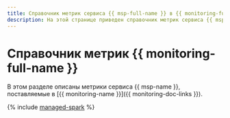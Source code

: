 ```yaml
---
title: Справочник метрик сервиса {{ msp-full-name }} в {{ monitoring-full-name }}
description: На этой странице приведен справочник метрик сервиса {{ msp-name }}, поставляемых в {{ monitoring-full-name }}.
---
```


# Справочник метрик {{ monitoring-full-name }}

В этом разделе описаны метрики сервиса {{ msp-name }}, поставляемые в [{{ monitoring-name }}]({{ monitoring-doc-links }}).

{% include [managed-spark](../_includes/monitoring/metrics-ref/managed-spark.md) %}